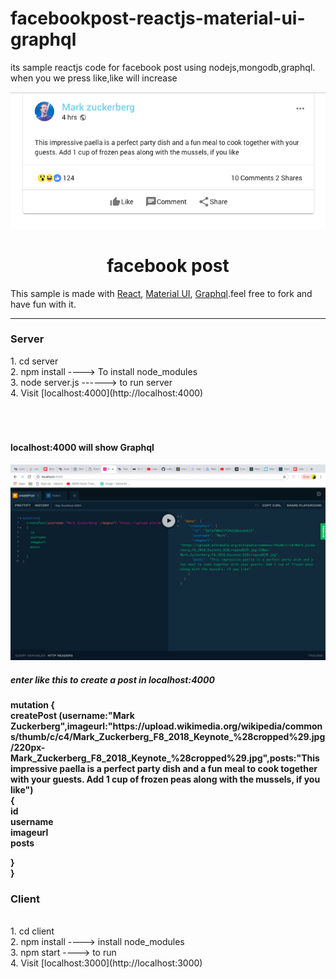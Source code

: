 # facebookpost-reactjs-material-ui-graphql
its sample reactjs code for facebook post using nodejs,mongodb,graphql.                  
when you we press like,like will increase  



<p align="center">
  <img width="700" src="./posts.png">
  <br/>
</p>

  </p>
  <h1 align="center">facebook post</h1>

This sample is made with [React](https://github.com/facebook/react), [Material UI](https://github.com/callemall/material-ui),  [Graphql](https://github.com/facebook/graphql).feel free to fork and have fun with it. 



<hr>

<h3>Server</h3>
1. cd server<br>
2. npm install ----> To install node_modules<br>
3. node server.js ------> to run server <br>
4. Visit [localhost:4000](http://localhost:4000) <br>

<br>
<br>
<br>

<h4>localhost:4000 will show Graphql</h4> 
<p align="center">
  <img width="600" src="./graphql.png">
  <br/>
</p>
<h5>enter like this to create a post in localhost:4000</h5>

<h4> mutation {<br>
  createPost (username:"Mark Zuckerberg",imageurl:"https://upload.wikimedia.org/wikipedia/commons/thumb/c/c4/Mark_Zuckerberg_F8_2018_Keynote_%28cropped%29.jpg/220px-Mark_Zuckerberg_F8_2018_Keynote_%28cropped%29.jpg",posts:"This impressive paella is a perfect party dish and a fun meal to cook together with your guests. Add 1 cup of frozen peas along with the mussels, if you like")<br>
  {<br>
		id <br>
 		username <br>
		imageurl <br>
    posts <br>
    
  }<br>
}<br>
<h4>



<h3>Client</h3><br>
1. cd client<br>
2. npm install ----> install node_modules<br>
3. npm start  ----> to run <br>
4. Visit [localhost:3000](http://localhost:3000)<br>

